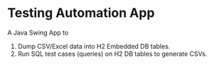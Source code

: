 # Testing Automation App

A Java Swing App to <br />
1. Dump CSV/Excel data into H2 Embedded DB tables. <br />
2. Run SQL test cases (queries) on H2 DB tables to generate CSVs. <br />
